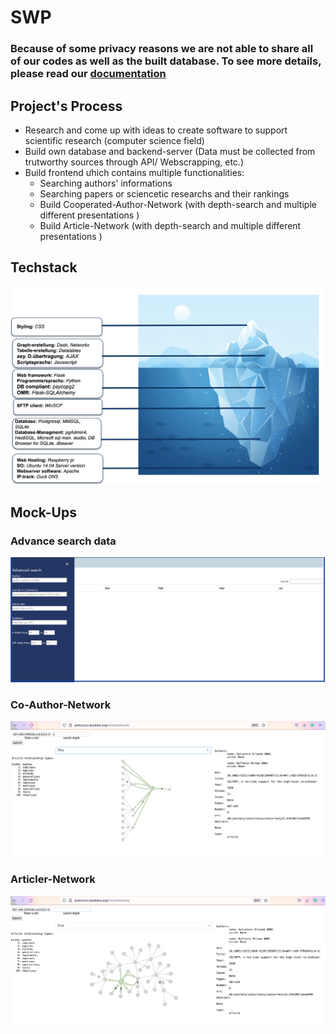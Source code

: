 # SWP 
### Because of some privacy reasons we are not able to share all of our codes as well as the built database. To see more details, please read our [documentation](https://userpage.fu-berlin.de/phuongan98/PersonalWebsite/Projects/Datenveraltung_Dokumentation.pdf)

## Project's Process
* Research and come up with ideas to create software to support scientific research (computer science field)
* Build own database and backend-server (Data must be collected from trutworthy sources through API/ Webscrapping, etc.)
* Build frontend ưhich contains multiple functionalities:
  + Searching authors' informations
  + Searching papers or sciencetic researchs and their rankings
  + Build Cooperated-Author-Network (with depth-search and multiple different presentations )
  + Build Article-Network (with depth-search and multiple different presentations )
  
## Techstack
![teck](/img/umsetzung.png 'teck')

## Mock-Ups
### Advance search data
![search](/img/advanced_search.png 'search')

### Co-Author-Network
![search](/img/CoAuthorKlay.png 'search')

### Articler-Network
![search](/img/ArticleNet.png 'search')
